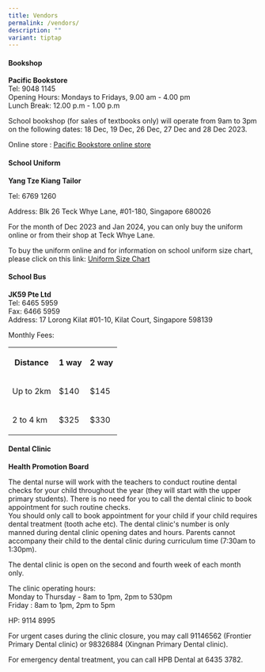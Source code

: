 ```yaml
---
title: Vendors
permalink: /vendors/
description: ""
variant: tiptap
---
```

<h4>Bookshop</h4><p><strong>Pacific Bookstore</strong><br>Tel: 9048 1145<br>Opening Hours: Mondays to Fridays, 9.00 am - 4.00 pm<br>Lunch Break: 12.00 p.m - 1.00 p.m</p><p>School bookshop (for sales of textbooks only) will operate from 9am to 3pm on the following dates: 18 Dec, 19 Dec, 26 Dec, 27 Dec and 28 Dec 2023. </p><p>Online store : <a href="https://www.pacificbookstores.com/" rel="noopener noreferrer nofollow" target="_blank">Pacific Bookstore online store</a></p><h4>School Uniform</h4><p><strong>Yang Tze Kiang Tailor</strong></p><p>Tel: 6769 1260</p><p>Address: Blk 26 Teck Whye Lane, #01-180, Singapore 680026</p><p>For the month of Dec 2023 and Jan 2024, you can only buy the uniform online or from their shop at Teck Whye Lane. </p><p>To buy the uniform online and for information on school uniform size chart, please click on this link: <a href="https://www.yangtzekiang.com.sg/eshop/size-chart/" rel="noopener noreferrer nofollow" target="_blank">Uniform Size Chart</a></p><h4>School Bus</h4><p><strong>JK59 Pte Ltd</strong><br>Tel: 6465 5959<br>Fax: 6466 5959<br>Address: 17 Lorong Kilat #01-10, Kilat Court, Singapore 598139</p><p>Monthly Fees:</p><table><tbody><tr><th rowspan="1" colspan="1"><p>Distance</p></th><th rowspan="1" colspan="1"><p>1 way</p></th><th rowspan="1" colspan="1"><p>2 way</p></th></tr><tr><td rowspan="1" colspan="1"><p>Up to 2km</p></td><td rowspan="1" colspan="1"><p>$140</p></td><td rowspan="1" colspan="1"><p>$145</p></td></tr><tr><td rowspan="1" colspan="1"><p>2 to 4 km</p></td><td rowspan="1" colspan="1"><p>$325</p></td><td rowspan="1" colspan="1"><p>$330</p></td></tr></tbody></table><h4>Dental Clinic</h4><p><strong>Health Promotion Board</strong><br></p><p>The dental nurse will work with the teachers to conduct routine dental checks for your child throughout the year (they will start with the upper primary students). There is no need for you to call the dental clinic to book appointment for such routine checks.<br>You should only call to book appointment for your child if your child requires dental treatment (tooth ache etc). The dental clinic's number is only manned during dental clinic opening dates and hours. Parents cannot accompany their child to the dental clinic during curriculum time (7:30am to 1:30pm).<br></p><p>The dental clinic is open on the second and fourth week of each month only.</p><p>The clinic operating hours:<br>Monday to Thursday - 8am to 1pm, 2pm to 530pm<br>Friday : 8am to 1pm, 2pm to 5pm</p><p>HP: 9114 8995<br></p><p>For urgent cases during the clinic closure, you may call 91146562 (Frontier Primary Dental clinic) or 98326884 (Xingnan Primary Dental clinic).</p><p>For emergency dental treatment, you can call HPB Dental at 6435 3782.</p>